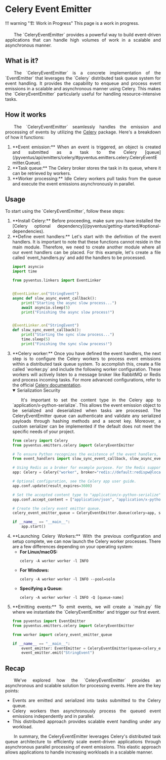 # Celery Event Emitter

!!! warning "🏗️ Work in Progress"
    This page is a work in progress.

<p style='text-align: justify;' markdown>
	&emsp;&emsp;The `CeleryEventEmitter` provides a powerful way to build event-driven applications that can handle high 
	volumes of work in a scalable and asynchronous manner.
</p>

## What is it?

<p style='text-align: justify;' markdown>
	&emsp;&emsp;The `CeleryEventEmitter` is a concrete implementation of the `EventEmitter` that leverages the `Celery`
	distributed task queue system for event handling. It provides the capability to enqueue and process event emissions
	in a scalable and asynchronous manner using Celery. This makes the `CeleryEventEmitter` particularly useful for 
	handling resource-intensive tasks.
</p>

## How it works

<p style='text-align: justify;' markdown>
	&emsp;&emsp;The `CeleryEventEmitter` seamlessly handles the emission and processing of events by utilizing the <a href="https://docs.celeryq.dev/en/stable/getting-started/introduction.html" target="_blank">Celery</a>
	package. Here's a breakdown of how it functions: 
</p>

<ol style='text-align: justify;' markdown>

<li style='text-align: justify;' markdown>**Event emission:**
When an event is triggered, an object is created and submitted as a task to the Celery [queue](/pyventus/api/emitters/celery/#pyventus.emitters.celery.CeleryEventEmitter.Queue).
</li>

<li style='text-align: justify;' markdown>**Task queue:**
The Celery broker stores the task in its queue, where it can be retrieved by workers.
</li>

<li style='text-align: justify;' markdown>**Worker processing:**
Idle Celery workers pull tasks from the queue and execute the event emissions asynchronously in parallel.
</li>

</ol>

## Usage

<p style='text-align: justify;' markdown>
	To start using the `CeleryEventEmitter`, follow these steps:
</p>

<ol style='text-align: justify;' markdown>

<li style='text-align: justify;' markdown>**Install Celery:**
Before proceeding, make sure you have installed the [Celery optional dependency](/pyventus/getting-started/#optional-dependencies).
</li>

<li style='text-align: justify;' markdown>**Define event handlers:**
Let's start with the definition of the event handlers. It is important to note that these functions cannot reside in
the main module. Therefore, we need to create another module where all our event handlers can be placed. For this 
example, let's create a file called `event_handlers.py` and add the handlers to be processed.

```Python title="event_handlers.py" linenums="1" hl_lines="7-11 14-18"
import asyncio
import time

from pyventus.linkers import EventLinker


@EventLinker.on("StringEvent")
async def slow_async_event_callback():
    print("Starting the async slow process...")
    await asyncio.sleep(5)
    print("Finishing the async slow process!")


@EventLinker.on("StringEvent")
def slow_sync_event_callback():
    print("Starting the sync slow process...")
    time.sleep(5)
    print("Finishing the sync slow process!")
```

</li>

<li style='text-align: justify;' markdown>**Celery worker:**
Once you have defined the event handlers, the next step is to configure the Celery workers to process event emissions
within a distributed task queue system. To accomplish this, create a file called `worker.py` and include the following 
worker configuration. These workers will actively listen to a message broker like RabbitMQ or Redis and process 
incoming tasks. For more advanced configurations, refer to the official 
<a href="https://docs.celeryq.dev/en/stable/userguide/application.html" target="_blank">Celery documentation</a>.

<details markdown="1" class="info" open>
<summary>Serialization Security</summary>
<p style='text-align: justify;' markdown>
&emsp;&emsp;It's important to set the content type in the Celery app to `application/x-python-serialize`. This allows the event 
emission object to be serialized and deserialized when tasks are processed. The CeleryEventEmitter queue can 
authenticate and validate any serialized payloads through hashing methods and a secret key. Moreover, a 
custom serializer can be implemented if the default does not meet the specific needs of your project. 
</p>
</details>

```Python title="worker.py" linenums="1" hl_lines="7-8 13-14 17"
from celery import Celery
from pyventus.emitters.celery import CeleryEventEmitter

# To ensure Python recognizes the existence of the event handlers, we need to import them.
from event_handlers import slow_sync_event_callback, slow_async_event_callback

# Using Redis as a broker for example purpose. For the Redis support 'pip install celery[redis]'
app: Celery = Celery("worker", broker="redis://default:redispw@localhost:6379")

# Optional configuration, see the Celery app user guide.
app.conf.update(result_expires=3600)

# Set the accepted content type to "application/x-python-serialize" in the Celery app.
app.conf.accept_content = ["application/json", "application/x-python-serialize"]

# Create the celery event emitter queue.
celery_event_emitter_queue = CeleryEventEmitter.Queue(celery=app, secret="secret-key")

if __name__ == "__main__":
    app.start()
```
</li>

<li style='text-align: justify;' markdown>**Launching Celery Workers:**
With the previous configuration and setup complete, we can now launch the Celery worker processes. There are a few 
differences depending on your operating system:

<ul>
<li style='text-align: justify;' markdown><b>For Linux/macOS:</b>

```console
celery -A worker worker -l INFO
```

</li>
<li style='text-align: justify;' markdown><b>For Windows:</b> 

```console
celery -A worker worker -l INFO --pool=solo
```

</li>
<li style='text-align: justify;' markdown><b>Specifying a Queue:</b>

```console
celery -A worker worker -l INFO -Q [queue-name]
```

</li>
</ul>

</li>

<li style='text-align: justify;' markdown>**Emitting events:**
To emit events, we will create a `main.py` file where we instantiate the `CeleryEventEmitter` and trigger our first event.

```Python title="main.py" linenums="1" hl_lines="6-8"
from pyventus import EventEmitter
from pyventus.emitters.celery import CeleryEventEmitter

from worker import celery_event_emitter_queue

if __name__ == "__main__":
    event_emitter: EventEmitter = CeleryEventEmitter(queue=celery_event_emitter_queue)
    event_emitter.emit("StringEvent")
```

</li>

</ol>

## Recap

<p style='text-align: justify;' markdown>
	&emsp;&emsp;We've explored how the `CeleryEventEmitter` provides an asynchronous and scalable solution for 
	processing events. Here are the key points:
</p>

<ul style='text-align: justify;' markdown>

<li style='text-align: justify;' markdown>
Events are emitted and serialized into tasks submitted to the Celery queue.
</li>

<li style='text-align: justify;' markdown>
Celery workers then asynchronously process the queued event emissions independently and in parallel.
</li>

<li style='text-align: justify;' markdown>
This distributed approach provides scalable event handling under any workload.
</li>

</ul>

<p style='text-align: justify;' markdown>
	&emsp;&emsp;In summary, the CeleryEventEmitter leverages Celery's distributed task queue architecture to 
	efficiently scale event-driven applications through asynchronous parallel processing of event emissions. 
	This elastic approach allows applications to handle increasing workloads in a scalable manner.
</p>

<br>


